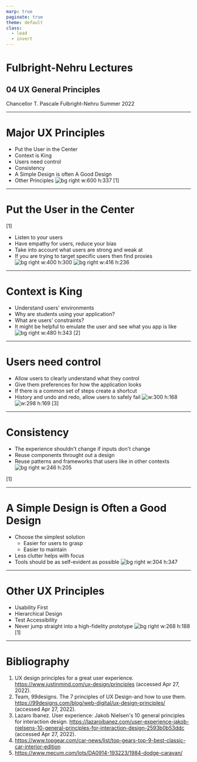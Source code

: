 ```yaml
---
marp: true
paginate: true
theme: default
class:
  - lead
  - invert
---
```


# Fulbright-Nehru Lectures
## 04 UX General Principles


Chancellor T. Pascale
Fulbright-Nehru
Summer 2022

-------------------------------

# Major UX Principles

- Put the User in the Center
- Context is King
- Users need control
- Consistency
- A Simple Design is often A Good Design
- Other Principles
![bg right w:600 h:337](./images/auto_design.jpg)
[1]

-------------------------------

# Put the User in the Center

[1]
- Listen to your users
- Have empathy for users, reduce your bias
- Take into account what users are strong and weak at
- If you are trying to target specific users then find proxies
![bg right w:400 h:300](./images/mercedes_interior.jpg)
![bg right w:416 h:236](./images/dodge_caravan.jpg)


-------------------------------

# Context is King

- Understand users' environments
- Why are students using your application?
- What are users' constraints?
- It might be helpful to emulate the user and see what you app is like
![bg right w:480 h:343](./images/smart_car.jpg)
[2]

-------------------------------

# Users need control

- Allow users to clearly understand what they control
- Give them preferences for how the application looks
- If there is a common set of steps create a shortcut
- History and undo and redo, allow users to safely fail
![w:300 h:168](./images/tesla_climate_1.jpg) ![w:298 h:169](./images/tesla_climate_2.jpg)
[3]
-------------------------------

# Consistency

- The experience shouldn't change if inputs don't change
- Reuse components throught out a design
- Reuse patterns and frameworks that users like in other contexts
![bg right w:246 h:205](./images/iphone.jpg)
<!-- Make it easy to change all similar content uniformly -->
<!-- Use system controls as intended -->
[1]

-------------------------------

# A Simple Design is Often a Good Design

- Choose the simplest solution
  - Easier for users to grasp
  - Easier to maintain
- Less clutter helps with focus
- Tools should be as self-evident as possible
![bg right w:304 h:347](./images/self-tipping-hat.jpg)

-------------------------------

# Other UX Principles

- Usability First
- Hierarchical Design
- Test Accessibility
- Never jump straight into a high-fidelity prototype
![bg right w:268 h:188](./images/bad_accessibility.jpg)
[1]

-------------------------------

# Bibliography

1. UX design principles for a great user experience. https://www.justinmind.com/ux-design/principles (accessed Apr 27,  2022).
2. Team, 99designs. The 7 principles of UX Design-and how to use them. https://99designs.com/blog/web-digital/ux-design-principles/ (accessed Apr 27,  2022).
3. Lazaro Ibanez. User experience: Jakob Nielsen's 10 general principles for interaction design. https://lazaroibanez.com/user-experience-jakob-nielsens-10-general-principles-for-interaction-design-2593b0b53ddc (accessed Apr 27,  2022).
4. https://www.topgear.com/car-news/list/top-gears-top-9-best-classic-car-interior-edition
5. https://www.mecum.com/lots/DA0914-193223/1984-dodge-caravan/